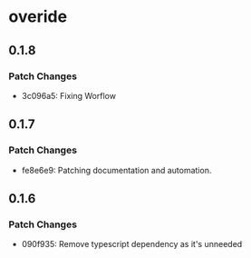 # overide

## 0.1.8

### Patch Changes

- 3c096a5: Fixing Worflow

## 0.1.7

### Patch Changes

- fe8e6e9: Patching documentation and automation.

## 0.1.6

### Patch Changes

- 090f935: Remove typescript dependency as it's unneeded
